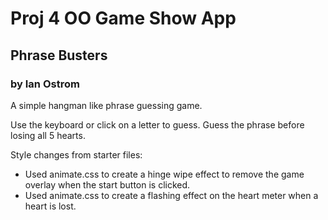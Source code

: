 # Proj 4 OO Game Show App

## Phrase Busters

### by Ian Ostrom

A simple hangman like phrase guessing game.

Use the keyboard or click on a letter to guess. Guess the phrase before losing all 5 hearts.

Style changes from starter files:
* Used animate.css to create a hinge wipe effect to remove the game overlay when the start button is clicked. 
* Used animate.css to create a flashing effect on the heart meter when a heart is lost.